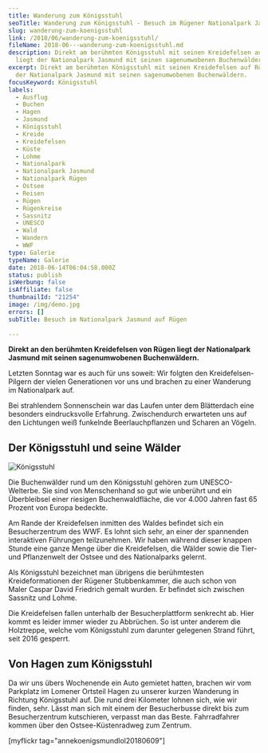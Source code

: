 ```yaml
---
title: Wanderung zum Königsstuhl
seoTitle: Wanderung zum Königsstuhl - Besuch im Rügener Nationalpark Jasmund
slug: wanderung-zum-koenigsstuhl
link: /2018/06/wanderung-zum-koenigsstuhl/
fileName: 2018-06---wanderung-zum-koenigsstuhl.md
description: Direkt am berühmten Königsstuhl mit seinen Kreidefelsen auf Rügen
  liegt der Nationalpark Jasmund mit seinen sagenumwobenen Buchenwäldern.
excerpt: Direkt am berühmten Königsstuhl mit seinen Kreidefelsen auf Rügen liegt
  der Nationalpark Jasmund mit seinen sagenumwobenen Buchenwäldern.
focusKeyword: Königsstuhl
labels:
  - Ausflug
  - Buchen
  - Hagen
  - Jasmund
  - Königsstuhl
  - Kreide
  - Kreidefelsen
  - Küste
  - Lohme
  - Nationalpark
  - Nationalpark Jasmund
  - Nationalpark Rügen
  - Ostsee
  - Reisen
  - Rügen
  - Rügenkreise
  - Sassnitz
  - UNESCO
  - Wald
  - Wandern
  - WWF
type: Galerie
typeName: Galerie
date: 2018-06-14T06:04:58.000Z
status: publish
isWerbung: false
isAffiliate: false
thumbnailId: "21254"
image: /img/demo.jpg
errors: []
subTitle: Besuch im Nationalpark Jasmund auf Rügen
  
---
```


**Direkt an den berühmten Kreidefelsen von Rügen liegt der Nationalpark Jasmund
mit seinen sagenumwobenen Buchenwäldern.**

Letzten Sonntag war es auch für uns soweit: Wir folgten den Kreidefelsen-Pilgern
der vielen Generationen vor uns und brachen zu einer Wanderung im Nationalpark
auf.

Bei strahlendem Sonnenschein war das Laufen unter dem Blätterdach eine besonders
eindrucksvolle Erfahrung. Zwischendurch erwarteten uns auf den Lichtungen weiß
funkelnde Beerlauchpflanzen und Scharen an Vögeln.

## Der Königsstuhl und seine Wälder

![Königsstuhl](http://cardamonchai.com/wp-content/uploads/2018/06/40950562500_d6b2005d1a_z-400x533.jpg)

Die Buchenwälder rund um den Königsstuhl gehören zum UNESCO-Welterbe. Sie sind
von Menschenhand so gut wie unberührt und ein Überbleibsel einer riesigen
Buchenwaldfläche, die vor 4.000 Jahren fast 65 Prozent von Europa bedeckte.

Am Rande der Kreidefelsen inmitten des Waldes befindet sich ein Besucherzentrum
des WWF. Es lohnt sich sehr, an einer der spannenden interaktiven Führungen
teilzunehmen. Wir haben während dieser knappen Stunde eine ganze Menge über die
Kreidefelsen, die Wälder sowie die Tier- und Pflanzenwelt der Ostsee und des
Nationalparks gelernt.

Als Königsstuhl bezeichnet man übrigens die berühmtesten Kreideformationen der
Rügener Stubbenkammer, die auch schon von Maler Caspar David Friedrich gemalt
wurden. Er befindet sich zwischen Sassnitz und Lohme.

Die Kreidefelsen fallen unterhalb der Besucherplattform senkrecht ab. Hier kommt
es leider immer wieder zu Abbrüchen. So ist unter anderem die Holztreppe, welche
vom Königsstuhl zum darunter gelegenen Strand führt, seit 2016 gesperrt.

## Von Hagen zum Königsstuhl

Da wir uns übers Wochenende ein Auto gemietet hatten, brachen wir vom Parkplatz
im Lomener Ortsteil Hagen zu unserer kurzen Wanderung in Richtung Königsstuhl
auf. Die rund drei Kilometer lohnen sich, wie wir finden, sehr. Lässt man sich
mit einem der Besucherbusse direkt bis zum Besucherzentrum kutschieren, verpasst
man das Beste. Fahrradfahrer kommen über den Ostsee-Küstenradweg zum Zentrum.

[myflickr tag="annekoenigsmundlol20180609"]

  